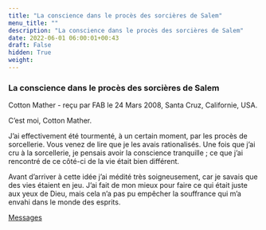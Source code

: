 ```yaml
---
title: "La conscience dans le procès des sorcières de Salem"
menu_title: ""
description: "La conscience dans le procès des sorcières de Salem"
date: 2022-06-01 06:00:01+00:43
draft: False
hidden: True
weight:
---
```

### La conscience dans le procès des sorcières de Salem

Cotton Mather - reçu par FAB le 24 Mars 2008, Santa Cruz, Californie, USA.

C’est moi, Cotton Mather.

J’ai effectivement été tourmenté, à un certain moment, par les procès de sorcellerie. Vous venez de lire que je les avais rationalisés. Une fois que j’ai cru à la sorcellerie, je pensais avoir la conscience tranquille ; ce que j’ai rencontré de ce côté-ci de la vie était bien différent.

Avant d’arriver à cette idée j’ai médité très soigneusement, car je savais que des vies étaient en jeu. J’ai fait de mon mieux pour faire ce qui était juste aux yeux de Dieu, mais cela n’a pas pu empêcher la souffrance qui m’a envahi dans le monde des esprits.

[Messages](/fr-contemporary-messages/fr-contemporary-messages-by-date-order/fr-contemporary-messages-2008)